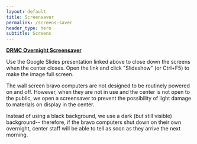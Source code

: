 ```yaml
---
layout: default
title: Screensaver
permalink: /screens-saver
header_type: hero
subtitle: Screens
---
```


[**DRMC Overnight Screensaver**](https://docs.google.com/presentation/d/1VLD1DQteF5fdRQ2xBjeqwhVvrGKBmRXoOJ1k6dmiZfg/edit#slide=id.p)

Use the Google Slides presentation linked above to close down the screens when the center closes. Open the link and click "Slideshow" (or Ctrl+F5) to make the image full screen.

The wall screen bravo computers are not designed to be routinely powered on and off. However, when they are not in use and the center is not open to the public, we open a screensaver to prevent the possibility of light damage to materials on display in the center.

Instead of using a black background, we use a dark (but still visible) background-- therefore, if the bravo computers shut down on their own overnight, center staff will be able to tell as soon as they arrive the next morning.